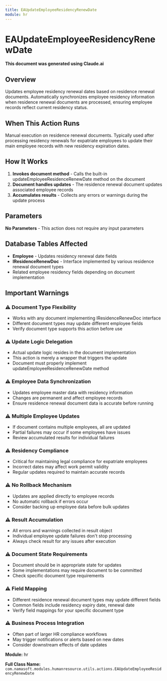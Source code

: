 ```yaml
---
title: EAUpdateEmployeeResidencyRenewDate
module: hr
---
```



<div class='entity-flows'>

# EAUpdateEmployeeResidencyRenewDate

**This document was generated using Claude.ai**

## Overview

Updates employee residency renewal dates based on residence renewal documents. Automatically synchronizes employee residency information when residence renewal documents are processed, ensuring employee records reflect current residency status.

## When This Action Runs

Manual execution on residence renewal documents. Typically used after processing residency renewals for expatriate employees to update their main employee records with new residency expiration dates.

## How It Works

1. **Invokes document method** - Calls the built-in updateEmployeeResidenceRenewDate method on the document
2. **Document handles updates** - The residence renewal document updates associated employee records
3. **Accumulates results** - Collects any errors or warnings during the update process

## Parameters

**No Parameters** - This action does not require any input parameters

## Database Tables Affected

- **Employee** - Updates residency renewal date fields
- **IResidenceRenewDoc** - Interface implemented by various residence renewal document types
- Related employee residency fields depending on document implementation

## Important Warnings

### ⚠️ Document Type Flexibility
- Works with any document implementing IResidenceRenewDoc interface
- Different document types may update different employee fields
- Verify document type supports this action before use

### ⚠️ Update Logic Delegation
- Actual update logic resides in the document implementation
- This action is merely a wrapper that triggers the update
- Document must properly implement updateEmployeeResidenceRenewDate method

### ⚠️ Employee Data Synchronization
- Updates employee master data with residency information
- Changes are permanent and affect employee records
- Ensure residence renewal document data is accurate before running

### ⚠️ Multiple Employee Updates
- If document contains multiple employees, all are updated
- Partial failures may occur if some employees have issues
- Review accumulated results for individual failures

### ⚠️ Residency Compliance
- Critical for maintaining legal compliance for expatriate employees
- Incorrect dates may affect work permit validity
- Regular updates required to maintain accurate records

### ⚠️ No Rollback Mechanism
- Updates are applied directly to employee records
- No automatic rollback if errors occur
- Consider backing up employee data before bulk updates

### ⚠️ Result Accumulation
- All errors and warnings collected in result object
- Individual employee update failures don't stop processing
- Always check result for any issues after execution

### ⚠️ Document State Requirements
- Document should be in appropriate state for updates
- Some implementations may require document to be committed
- Check specific document type requirements

### ⚠️ Field Mapping
- Different residence renewal document types may update different fields
- Common fields include residency expiry date, renewal date
- Verify field mappings for your specific document type

### ⚠️ Business Process Integration
- Often part of larger HR compliance workflows
- May trigger notifications or alerts based on new dates
- Consider downstream effects of date updates

**Module:** hr

**Full Class Name:** `com.namasoft.modules.humanresource.utils.actions.EAUpdateEmployeeResidencyRenewDate`


</div>

